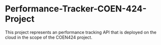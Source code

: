 # Performance-Tracker-COEN-424-Project
This project represents an performance tracking API that is deployed on the cloud in the scope of the COEN424 project.
